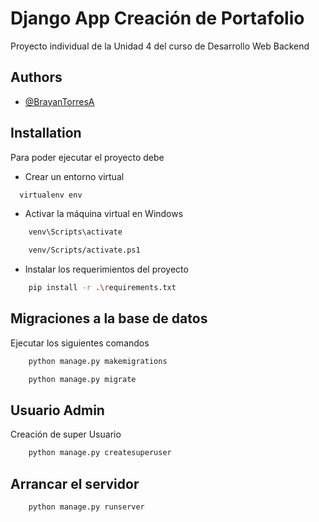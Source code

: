 # Django App Creación de Portafolio

Proyecto individual de la Unidad 4 del curso de Desarrollo Web Backend 



## Authors

- [@BrayanTorresA](https://github.com/BrayanTorresA)


## Installation
Para poder ejecutar el proyecto debe
- Crear un entorno virtual
```bash
  virtualenv env
```
- Activar la máquina virtual en Windows

```bash
    venv\Scripts\activate

```
```bash
    venv/Scripts/activate.ps1

```

- Instalar los requerimientos del proyecto

```bash
    pip install -r .\requirements.txt
```
## Migraciones a la base de datos
Ejecutar los siguientes comandos

```bash
    python manage.py makemigrations
```
```bash
    python manage.py migrate
```
## Usuario Admin

Creación de super Usuario

```bash
    python manage.py createsuperuser
```
## Arrancar el servidor

```bash
    python manage.py runserver
```

